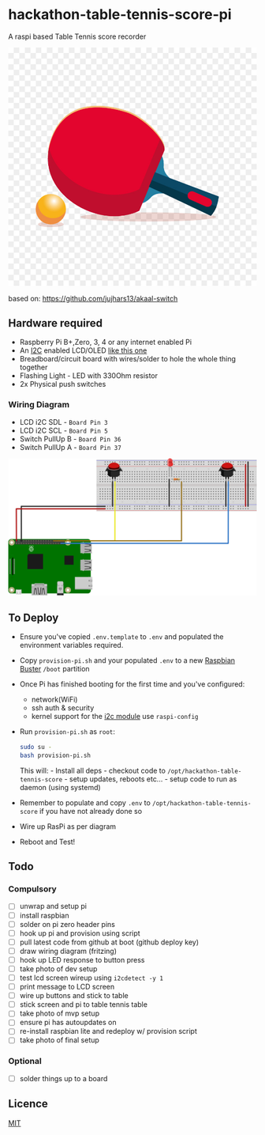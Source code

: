 # hackathon-table-tennis-score-pi
A raspi based Table Tennis score recorder

![](docs/logo.png)

based on: https://github.com/jujhars13/akaal-switch

## Hardware required

- Raspberry Pi B+,Zero, 3, 4 or any internet enabled Pi
- An [I2C](https://i2c.info/) enabled LCD/OLED [like this one](https://www.amazon.co.uk/gp/product/B07PWWTB94/ref=ppx_yo_dt_b_asin_title_o00_s00?ie=UTF8&psc=1)
- Breadboard/circuit board with wires/solder to hole the whole thing together
- Flashing Light - LED with 330Ohm resistor
- 2x Physical push switches

### Wiring Diagram

- LCD i2C SDL - `Board Pin 3`
- LCD i2C SCL - `Board Pin 5`
- Switch PullUp B - `Board Pin 36`
- Switch PullUp A - `Board Pin 37`

![wiring-diagram](docs/diagram_bb.svg)

## To Deploy

- Ensure you've copied `.env.template` to `.env` and populated the environment variables required.
- Copy `provision-pi.sh` and your populated `.env` to a new [Raspbian Buster](https://www.raspberrypi.org/downloads/raspbian/) `/boot` partition
- Once Pi has finished booting for the first time and you've configured:
  - network(WiFi)
  - ssh auth & security
  - kernel support for the [i2c module](https://learn.adafruit.com/adafruits-raspberry-pi-lesson-4-gpio-setup/configuring-i2c) use `raspi-config`
- Run `provision-pi.sh` as `root`:

  ```bash
  sudo su -
  bash provision-pi.sh
  ```

  This will:
      - Install all deps
      - checkout code to `/opt/hackathon-table-tennis-score`
      - setup updates, reboots etc...
      - setup code to run as daemon (using systemd)
- Remember to populate and copy `.env` to `/opt/hackathon-table-tennis-score` if you have not already done so
- Wire up RasPi as per diagram
- Reboot and Test!

## Todo

### Compulsory

- [ ] unwrap and setup pi
- [ ] install raspbian
- [ ] solder on pi zero header pins
- [ ] hook up pi and provision using script
- [ ] pull latest code from github at boot (github deploy key)
- [ ] draw wiring diagram (fritzing)
- [ ] hook up LED response to button press
- [ ] take photo of dev setup
- [ ] test lcd screen wireup using `i2cdetect -y 1`
- [ ] print message to LCD screen
- [ ] wire up buttons and stick to table
- [ ] stick screen and pi to table tennis table
- [ ] take photo of mvp setup
- [ ] ensure pi has autoupdates on
- [ ] re-install raspbian lite and redeploy w/ provision script
- [ ] take photo of final setup

### Optional
- [ ] solder things up to a board

## Licence

[MIT](LICENCE)
